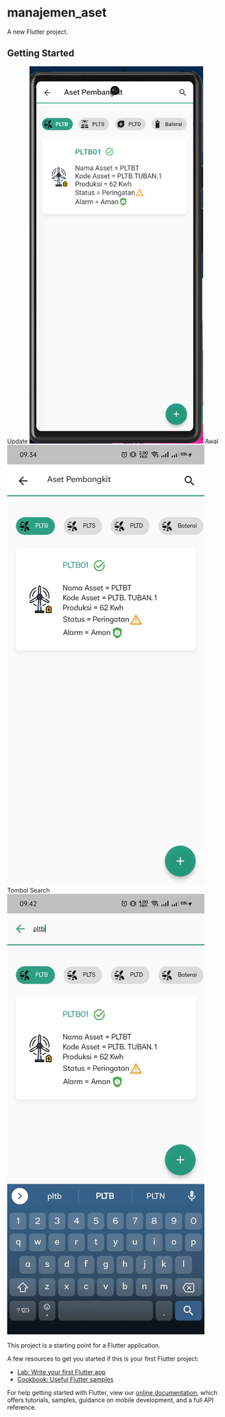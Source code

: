 # manajemen_aset

A new Flutter project.

## Getting Started
Update
![awal](img/update.png)
Awal
![awal](img/Asset.jpeg)
Tombol Search
![search](img/cari.jpeg)

This project is a starting point for a Flutter application.

A few resources to get you started if this is your first Flutter project:

- [Lab: Write your first Flutter app](https://flutter.dev/docs/get-started/codelab)
- [Cookbook: Useful Flutter samples](https://flutter.dev/docs/cookbook)

For help getting started with Flutter, view our
[online documentation](https://flutter.dev/docs), which offers tutorials,
samples, guidance on mobile development, and a full API reference.
